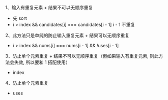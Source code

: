
1、输入有重复元素 + 结果不可以无顺序重复
- 先 sort
- i > index && candidates[i] === candidates[i - 1]     i - 1 不重复


2、此方法只是单纯的防止输入重复元素 + 结果可以无顺序重复
- i > index && nums[i] === nums[i - 1] && !uses[i - 1]


3、防止单个元素重复 + 结果不可以无顺序重复（但如果输入有重复元素, 则此方法会失效, 所以要和 1 搭配使用）
- index


4、防止单个元素重复
- uses
